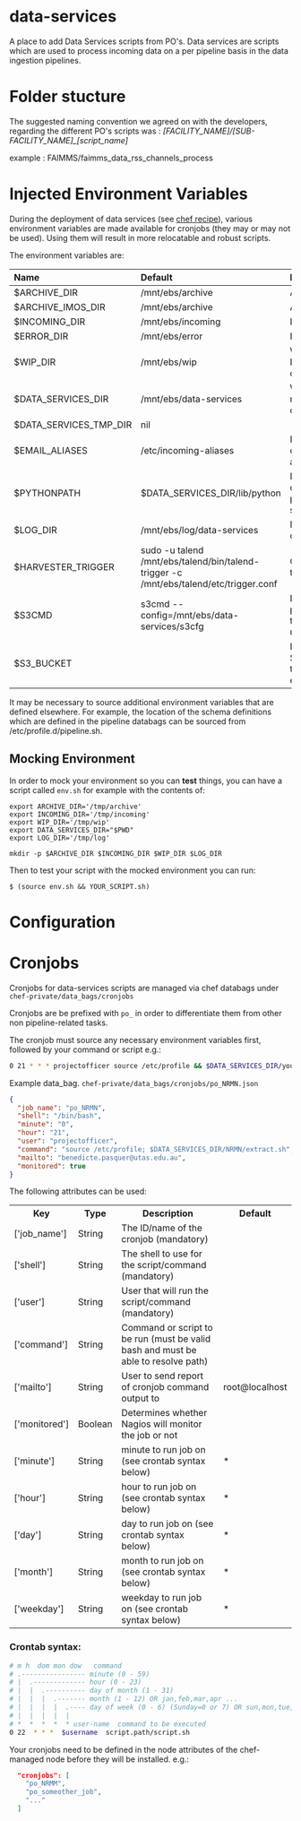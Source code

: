 data-services
=============
A place to add Data Services scripts from PO's.  Data services are scripts which are used to process incoming data on a per pipeline basis in the data ingestion pipelines.


# Folder stucture

The suggested naming convention we agreed on with the developers, regarding the different PO's scripts was :
*[FACILITY_NAME]/[SUB-FACILITY_NAME]_[script_name]*

example :
FAIMMS/faimms_data_rss_channels_process

# Injected Environment Variables

During the deployment of data services (see [chef recipe](https://github.com/aodn/chef/blob/eb1535192b526ca775fa557630d3221187e766c7/cookbooks/imos_po/recipes/data_services.rb#L131)), various environment variables are made available for
cronjobs (they may or may not be used). Using them will result in more
relocatable and robust scripts.

The environment variables are:

|Name |Default | Purpose|
|:--|:--|:--|
| $ARCHIVE_DIR | /mnt/ebs/archive | Archive |
| $ARCHIVE_IMOS_DIR | /mnt/ebs/archive | Archive |
| $INCOMING_DIR | /mnt/ebs/incoming |Incoming |
| $ERROR_DIR | /mnt/ebs/error |Errors |
| $WIP_DIR | /mnt/ebs/wip |Work In Progress tmp dir |
| $DATA_SERVICES_DIR | /mnt/ebs/data-services | Where this git repo is deployed |
| $DATA_SERVICES_TMP_DIR | nil | |
| $EMAIL_ALIASES | /etc/incoming-aliases | List of configured aliases |
| $PYTHONPATH | $DATA_SERVICES_DIR/lib/python | Location of data-services python scripts/modules |
| $LOG_DIR | /mnt/ebs/log/data-services | Designated log dir |
| $HARVESTER_TRIGGER | sudo -u talend /mnt/ebs/talend/bin/talend-trigger -c /mnt/ebs/talend/etc/trigger.conf | Command to trigger talend |
| $S3CMD | s3cmd --config=/mnt/ebs/data-services/s3cfg | Default parameters for the s3cmd utility |
| $S3_BUCKET | | Location of the S3 bucket for this environment |

It may be necessary to source additional environment variables that are defined elsewhere. For example, the location of the schema definitions which are defined in the pipeline databags can be sourced from /etc/profile.d/pipeline.sh.

## Mocking Environment

In order to mock your environment so you can **test** things, you can have a
script called `env.sh` for example with the contents of:
```
export ARCHIVE_DIR='/tmp/archive'
export INCOMING_DIR='/tmp/incoming'
export WIP_DIR='/tmp/wip'
export DATA_SERVICES_DIR="$PWD"
export LOG_DIR='/tmp/log'

mkdir -p $ARCHIVE_DIR $INCOMING_DIR $WIP_DIR $LOG_DIR
```

Then to test your script with the mocked environment you can run:
```
$ (source env.sh && YOUR_SCRIPT.sh)
```

# Configuration

# Cronjobs

Cronjobs for data-services scripts are managed via chef databags under ``chef-private/data_bags/cronjobs``

Cronjobs are be prefixed with ``po_`` in order to differentiate them from other non pipeline-related tasks.

The cronjob must source any necessary environment variables first, followed by your command or script e.g.:

``` bash
0 21 * * * projectofficer source /etc/profile && $DATA_SERVICES_DIR/yourscript.py
```

Example data_bag. ``chef-private/data_bags/cronjobs/po_NRMN.json``

``` json
{
  "job_name": "po_NRMN",
  "shell": "/bin/bash",
  "minute": "0",
  "hour": "21",
  "user": "projectofficer",
  "command": "source /etc/profile; $DATA_SERVICES_DIR/NRMN/extract.sh",
  "mailto": "benedicte.pasquer@utas.edu.au",
  "monitored": true
}
```

The following attributes can be used:

<table>
  <tr>
    <th>Key</th>
    <th>Type</th>
    <th>Description</th>
    <th>Default</th>
  </tr>
  <tr>
    <td>['job_name']</td>
    <td>String</td>
    <td>The ID/name of the cronjob (mandatory)</td>
    <td></td>
  </tr>
  <tr>
    <td>['shell']</td>
    <td>String</td>
    <td>The shell to use for the script/command (mandatory)</td>
    <td></td>
  </tr>
  <tr>
    <td>['user']</td>
    <td>String</td>
    <td>User that will run the script/command (mandatory)</td>
    <td></td>
  </tr>
  <tr>
    <td>['command']</td>
    <td>String</td>
    <td>Command or script to be run (must be valid bash and must be able to resolve path)</td>
    <td></td>
  </tr>
  <tr>
    <td>['mailto']</td>
    <td>String</td>
    <td>User to send report of cronjob command output to</td>
    <td>root@localhost</td>
  </tr>
  <tr>
    <td>['monitored']</td>
    <td>Boolean</td>
    <td>Determines whether Nagios will monitor the job or not</td>
    <td></td>
  </tr>
  <tr>
    <td>['minute']</td>
    <td>String</td>
    <td>minute to run job on (see crontab syntax below)</td>
    <td>*</td>
  </tr>
  <tr>
    <td>['hour']</td>
    <td>String</td>
    <td>hour to run job on (see crontab syntax below)</td>
    <td>*</td>
  </tr>
  <tr>
    <td>['day']</td>
    <td>String</td>
    <td>day to run job on (see crontab syntax below)</td>
    <td>*</td>
  </tr>
  <tr>
    <td>['month']</td>
    <td>String</td>
    <td>month to run job on (see crontab syntax below)</td>
    <td>*</td>
  </tr>
  <tr>
    <td>['weekday']</td>
    <td>String</td>
    <td>weekday to run job on (see crontab syntax below)</td>
    <td>*</td>
  </tr>
</table>

### Crontab syntax:

``` bash
# m h  dom mon dow   command
# .---------------- minute (0 - 59)
# |  .------------- hour (0 - 23)
# |  |  .---------- day of month (1 - 31)
# |  |  |  .------- month (1 - 12) OR jan,feb,mar,apr ...
# |  |  |  |  .---- day of week (0 - 6) (Sunday=0 or 7) OR sun,mon,tue,wed,thu,fri,sat
# |  |  |  |  |
# *  *  *  *  * user-name  command to be executed
0 22  * * *  $username  script.path/script.sh
```


Your cronjobs need to be defined in the node attributes of the chef-managed node before they will be installed. e.g.:

``` json
  "cronjobs": [
    "po_NRMM",
    "po_someother_job",
    "..."
  ]
```
